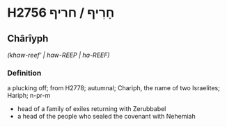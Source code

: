 # H2756 חָרִיף / חריף

## Chârîyph

_(khaw-reef' | haw-REEP | ha-REEF)_

### Definition

a plucking off; from H2778; autumnal; Chariph, the name of two Israelites; Hariph; n-pr-m

- head of a family of exiles returning with Zerubbabel
- a head of the people who sealed the covenant with Nehemiah
